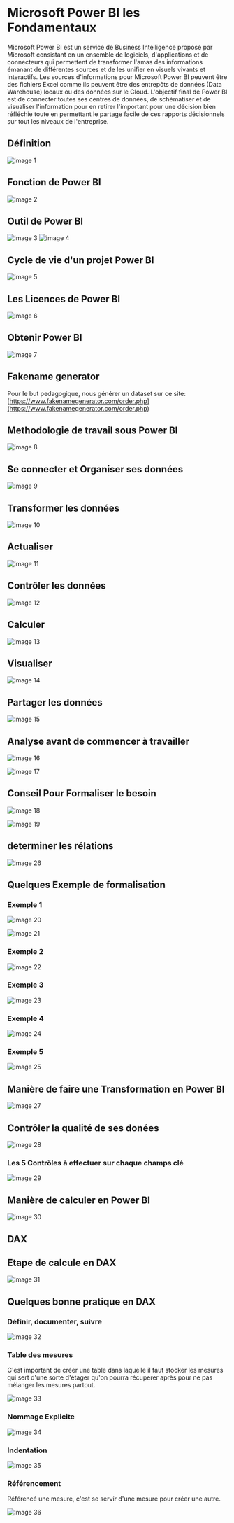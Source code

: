# Microsoft Power BI les Fondamentaux
Microsoft Power BI est un service de Business Intelligence proposé par Microsoft consistant en un ensemble de logiciels, d'applications et de connecteurs qui permettent de transformer l'amas des informations émanant de différentes sources et de les unifier en visuels vivants et interactifs. Les sources d'informations pour Microsoft Power BI peuvent être des fichiers Excel comme ils peuvent être des entrepôts de données (Data Warehouse) locaux ou des données sur le Cloud. L'objectif final de Power BI est de connecter toutes ses centres de données, de schématiser et de visualiser l'information pour en retirer l'important pour une décision bien réfléchie toute en permettant le partage facile de ces rapports décisionnels sur tout les niveaux de l'entreprise.

## Définition
![image 1](images/1.png)

## Fonction de Power BI
![image 2](images/2.png)


## Outil de Power BI
![image 3](images/3.png)
![image 4](images/4.png)

## Cycle de vie d'un projet Power BI
![image 5](images/5.png)

## Les Licences de Power BI
![image 6](images/6.png)

## Obtenir Power BI
![image 7](images/7.png)

## Fakename generator
Pour le but pedagogique, nous générer un dataset sur ce site:
[https://www.fakenamegenerator.com/order.php](https://www.fakenamegenerator.com/order.php)

## Methodologie de travail sous Power BI

![image 8](images/8.png)

## Se connecter et Organiser ses données
![image 9](images/9.png)

## Transformer les données 
![image 10](images/10.png)

## Actualiser
![image 11](images/11.png)

## Contrôler les données
![image 12](images/12.png)

## Calculer 
![image 13](images/13.png)

## Visualiser
![image 14](images/14.png)

## Partager les données
![image 15](images/15.png)

## Analyse avant de commencer à travailler
![image 16](images/16.png)

![image 17](images/17.png)

## Conseil Pour Formaliser le besoin
![image 18](images/18.png)

![image 19](images/19.png)

## determiner les rélations
![image 26](images/26.png)

## Quelques Exemple de formalisation 
### Exemple 1
![image 20](images/20.png)

![image 21](images/21.png)

### Exemple 2

![image 22](images/22.png)

### Exemple 3

![image 23](images/23.png)

### Exemple 4

![image 24](images/24.png)

### Exemple 5

![image 25](images/25.png)

## Manière de faire une Transformation en Power BI
![image 27](images/27.png)

## Contrôler la qualité de ses donées
![image 28](images/28.png)

### Les 5 Contrôles à effectuer sur chaque champs clé
![image 29](images/29.png)

## Manière de calculer en Power BI
![image 30](images/30.png)

## DAX
## Etape de calcule en DAX
![image 31](images/31.png)

## Quelques bonne pratique en DAX
### Définir, documenter, suivre
![image 32](images/32.png)

### Table des mesures
C'est important de créer une table dans laquelle il faut stocker les mesures qui sert d'une sorte d'étager qu'on pourra récuperer après pour ne pas mélanger les mesures partout.

![image 33](images/33.png)

### Nommage Explicite

![image 34](images/34.png)

### Indentation

![image 35](images/35.png)

### Référencement

Référencé une mesure, c'est se servir d'une mesure pour créer une autre.

![image 36](images/36.png)